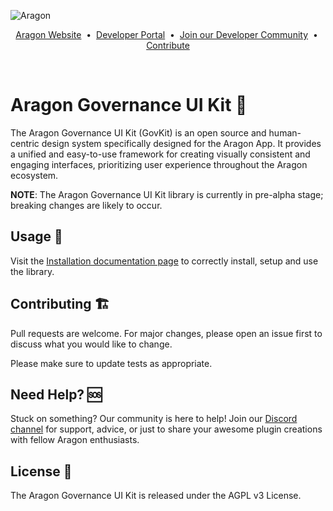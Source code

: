 ![Aragon](https://i.postimg.cc/RVVSGThD/logo.png)

<p align="center">
  <a href="https://aragon.org/">Aragon Website</a>
  <span>&nbsp;•&nbsp;</span>
  <a href="https://devs.aragon.org/">Developer Portal</a>
  <span>&nbsp;•&nbsp;</span>
  <a href="http://eepurl.com/icA7oj">Join our Developer Community</a>
  <span>&nbsp;•&nbsp;</span>
  <a href="https://aragonproject.typeform.com/dx-contribution">Contribute</a>
</p>

<br/>

# Aragon Governance UI Kit 🎨

The Aragon Governance UI Kit (GovKit) is an open source and human-centric design system specifically designed for the
Aragon App. It provides a unified and easy-to-use framework for creating visually consistent and engaging interfaces,
prioritizing user experience throughout the Aragon ecosystem.

**NOTE**: The Aragon Governance UI Kit library is currently in pre-alpha stage; breaking changes are likely to occur.

## Usage 📀

Visit the [Installation documentation page](https://aragon.github.io/gov-ui-kit/?path=/docs/docs-installation) to
correctly install, setup and use the library.

## Contributing 🏗️

Pull requests are welcome. For major changes, please open an issue first to discuss what you would like to change.

Please make sure to update tests as appropriate.

## Need Help? 🆘

Stuck on something? Our community is here to help! Join our [Discord channel](https://discord.com/invite/eqQJkdp) for
support, advice, or just to share your awesome plugin creations with fellow Aragon enthusiasts.

## License 📜

The Aragon Governance UI Kit is released under the AGPL v3 License.
